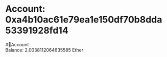 
Account: 0xa4b10ac61e79ea1e150df70b8dda53391928fd14
===================================================
  
#📜Account  
Balance: 2.0038112064635585 Ether